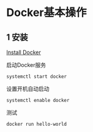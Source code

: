 # Docker基本操作

## 1 安装
[Install Docker](https://docs.docker.com/engine/install/ubuntu/)

启动Docker服务
```
systemctl start docker
```

设置开机自动启动
```
systemctl enable docker
```

测试
```
docker run hello-world
```
